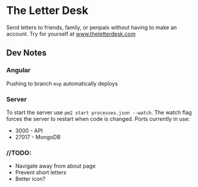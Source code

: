 # The Letter Desk
Send letters to friends, family, or penpals without having to make an account. Try for yourself at www.theletterdesk.com

## Dev Notes
### Angular
Pushing to branch ```mvp``` automatically deploys

### Server
To start the server use ```pm2 start processes.json --watch```. The watch flag forces the server to restart when code is changed.
Ports currently in use:
- 3000 - API
- 27017 - MongoDB

### //TODO:
- Navigate away from about page
- Prevent short letters
- Better icon?
